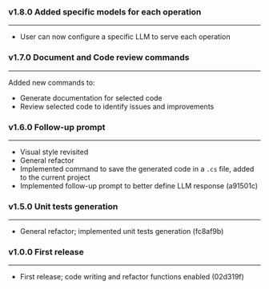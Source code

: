 ### v1.8.0 Added specific models for each operation
---
- User can now configure a specific LLM to serve each operation

### v1.7.0 Document and Code review commands
---
Added new commands to:
- Generate documentation for selected code
- Review selected code to identify issues and improvements

### v1.6.0 Follow-up prompt
---
- Visual style revisited
- General refactor
- Implemented command to save the generated code in a `.cs` file, added to the current project
- Implemented follow-up prompt to better define LLM response (a91501c)

### v1.5.0 Unit tests generation
---
- General refactor; implemented unit tests generation (fc8af9b)

### v1.0.0 First release
---
- First release; code writing and refactor functions enabled (02d319f)